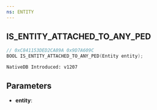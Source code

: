 ```yaml
---
ns: ENTITY
---
```

## IS_ENTITY_ATTACHED_TO_ANY_PED

```c
// 0xC841153DED2CA89A 0x9D7A609C
BOOL IS_ENTITY_ATTACHED_TO_ANY_PED(Entity entity);
```

```
NativeDB Introduced: v1207
```

## Parameters
* **entity**:
